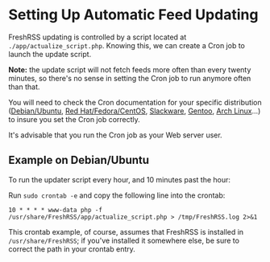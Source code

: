 # Setting Up Automatic Feed Updating

FreshRSS updating is controlled by a script located at `./app/actualize_script.php`. Knowing this, we can create a Cron job to launch the update script.

**Note:** the update script will not fetch feeds more often than every twenty minutes, so there's no sense in setting the Cron job to run anymore often than that.

You will need to check the Cron documentation for your specific distribution ([Debian/Ubuntu](https://help.ubuntu.com/community/CronHowto), [Red Hat/Fedora/CentOS](https://fedoraproject.org/wiki/Administration_Guide_Draft/Cron), [Slackware](https://docs.slackware.com/fr:slackbook:process_control?#cron), [Gentoo](https://wiki.gentoo.org/wiki/Cron), [Arch Linux](https://wiki.archlinux.org/index.php/Cron)...) to insure you set the Cron job correctly.

It's advisable that you run the Cron job as your Web server user.

## Example on Debian/Ubuntu
To run the updater script every hour, and 10 minutes past the hour:

Run `sudo crontab -e` and copy the following line into the crontab:
```
10 * * * * www-data php -f /usr/share/FreshRSS/app/actualize_script.php > /tmp/FreshRSS.log 2>&1
```

This crontab example, of course, assumes that FreshRSS is installed in `/usr/share/FreshRSS`; if you've installed it somewhere else, be sure to correct the path in your crontab entry.